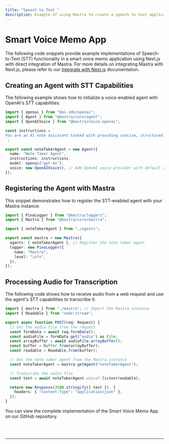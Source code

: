 ```yaml
---
title: "Speech to Text "
description: Example of using Mastra to create a speech to text application.
---
```



# Smart Voice Memo App

The following code snippets provide example implementations of Speech-to-Text (STT) functionality in a smart voice memo application using Next.js with direct integration of Mastra. For more details on integrating Mastra with Next.js, please refer to our [Integrate with Next.js](/docs/frameworks/next-js) documentation.

## Creating an Agent with STT Capabilities

The following example shows how to initialize a voice-enabled agent with OpenAI's STT capabilities:

```typescript filename="src/mastra/agents/index.ts"
import { openai } from "@ai-sdk/openai";
import { Agent } from "@mastra/core/agent";
import { OpenAIVoice } from "@mastra/voice-openai";

const instructions = `
You are an AI note assistant tasked with providing concise, structured summaries of their content... // omitted for brevity
`;

export const noteTakerAgent = new Agent({
  name: "Note Taker Agent",
  instructions: instructions,
  model: openai("gpt-4o"),
  voice: new OpenAIVoice(), // Add OpenAI voice provider with default configuration
});
```

## Registering the Agent with Mastra

This snippet demonstrates how to register the STT-enabled agent with your Mastra instance:

```typescript filename="src/mastra/index.ts"
import { PinoLogger } from "@mastra/loggers";
import { Mastra } from "@mastra/core/mastra";

import { noteTakerAgent } from "./agents";

export const mastra = new Mastra({
  agents: { noteTakerAgent }, // Register the note taker agent
  logger: new PinoLogger({
    name: "Mastra",
    level: "info",
  }),
});
```

## Processing Audio for Transcription

The following code shows how to receive audio from a web request and use the agent's STT capabilities to transcribe it:

```typescript filename="app/api/audio/route.ts"
import { mastra } from "./mastra"; // Import the Mastra instance
import { Readable } from "node:stream";

export async function POST(req: Request) {
  // Get the audio file from the request
  const formData = await req.formData();
  const audioFile = formData.get("audio") as File;
  const arrayBuffer = await audioFile.arrayBuffer();
  const buffer = Buffer.from(arrayBuffer);
  const readable = Readable.from(buffer);

  // Get the note taker agent from the Mastra instance
  const noteTakerAgent = mastra.getAgent("noteTakerAgent");

  // Transcribe the audio file
  const text = await noteTakerAgent.voice?.listen(readable);

  return new Response(JSON.stringify({ text }), {
    headers: { "Content-Type": "application/json" },
  });
}
```

You can view the complete implementation of the Smart Voice Memo App on our GitHub repository.

<br />
<br />
<hr className="dark:border-[#404040] border-gray-300" />
<br />
<br />
<GithubLink
  link={
    "https://github.com/mastra-ai/voice-examples/tree/main/speech-to-text/voice-memo-app"
  }
/>
